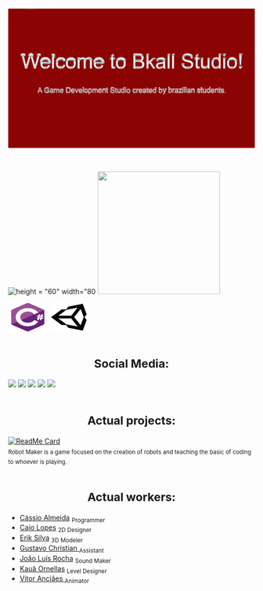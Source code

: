 <div align="center">

![](https://github.com/BkallStudio/.github/blob/main/icons/waaa.gif)
</div>

<div style="display: inline_block"><br>
  
 ![height = "60" width="80](https://github.com/BkallStudio/.github/blob/main/icons/BeKall-natal.gif)
  <img src="/images/output/video1.gif" width="250" height="250"/>


  <img align="center" alt="Cassio-Csharp" height="60" width="80" src="https://raw.githubusercontent.com/devicons/devicon/master/icons/csharp/csharp-original.svg">
  <img align="center" alt="Cassio-Unity" height="60" width="80" src="/icons/unity.svg">


</div>




<div> 

<h1 align="center"> <sub> Social Media: </sub></h1>


  <a href="https://instagram.com/almeidacassio02" target="_blank"><img src="https://img.shields.io/badge/-Instagram-%23E4405F?style=for-the-badge&logo=instagram&logoColor=white" target="_blank"></a>
 	<a href="https://www.twitch.tv/synceapenas" target="_blank"><img src="https://img.shields.io/badge/Twitch-9146FF?style=for-the-badge&logo=twitch&logoColor=white" target="_blank"></a>
 <a href="https://discord.gg/AEBkQMV2jM" target="_blank"><img src="https://img.shields.io/badge/Discord-7289DA?style=for-the-badge&logo=discord&logoColor=white" target="_blank"></a> 
  <a href = "mailto:beehkall@gmail.com"><img src="https://img.shields.io/badge/-Gmail-%23333?style=for-the-badge&logo=gmail&logoColor=white" target="_blank"></a>
  <a href="https://www.linkedin.com/in/cássio-almeida-765578228/" target="_blank"><img src="https://img.shields.io/badge/-LinkedIn-%230077B5?style=for-the-badge&logo=linkedin&logoColor=white" target="_blank"></a> 
  
 <div>
 
 <div>
 
 <h1 align="center"> <sub> Actual projects: </sub></h1>

[![ReadMe Card](https://github-readme-stats.vercel.app/api/pin/?username=BkallStudio&repo=robotmaker)](https://github.com/BkallStudio/bkall-july)        
<sub> Robot Maker is a game focused on the creation of robots and teaching the basic of coding to whoever is playing. </sub>


<div>

<h1 align="center"> <sub> Actual workers: </sub></h1>

 * <a href="https://github.com/CassioJ2" target="_blank">Cássio Almeida</a> <sub> Programmer </sub>
 * <a href="https://github.com/raiocamos" target="_blank">Caio Lopes</a> <sub> 2D Designer </sub>
 * <a href="https://github.com/ErikSilva23" target="_blank">Erik Silva</a> <sub> 3D Modeler </sub>
 * <a href="https://github.com/Crisgu05" target="_blank"> Gustavo Christian </a> <sub> Assistant </sub>
 * <a href="https://github.com/Zetinhan" target="_blank">João Luís Rocha</a> <sub> Sound Maker </sub>
 * <a href="https://github.com/Kauaornellas" target="_blank">Kauã Ornellas</a> <sub> Level Designer </sub>
 * <a href="https://github.com/vitort12" target="_blank"> Vitor Anciães </a> <sub> Animator </sub>



</div>



